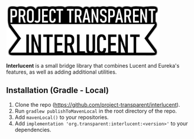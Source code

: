 ![Interlucent](https://github.com/project-transparent/interlucent/blob/main/interlucent.png)

**Interlucent** is a small bridge library that combines Lucent and Eureka's features, as well as adding additional utilities. 

## Installation (Gradle - Local)

1. Clone the repo (https://github.com/project-transparent/interlucent).
2. Run `gradlew publishToMavenLocal` in the root directory of the repo.
3. Add `mavenLocal()` to your repositories.
4. Add `implementation 'org.transparent:interlucent:<version>'` to your dependencies.
